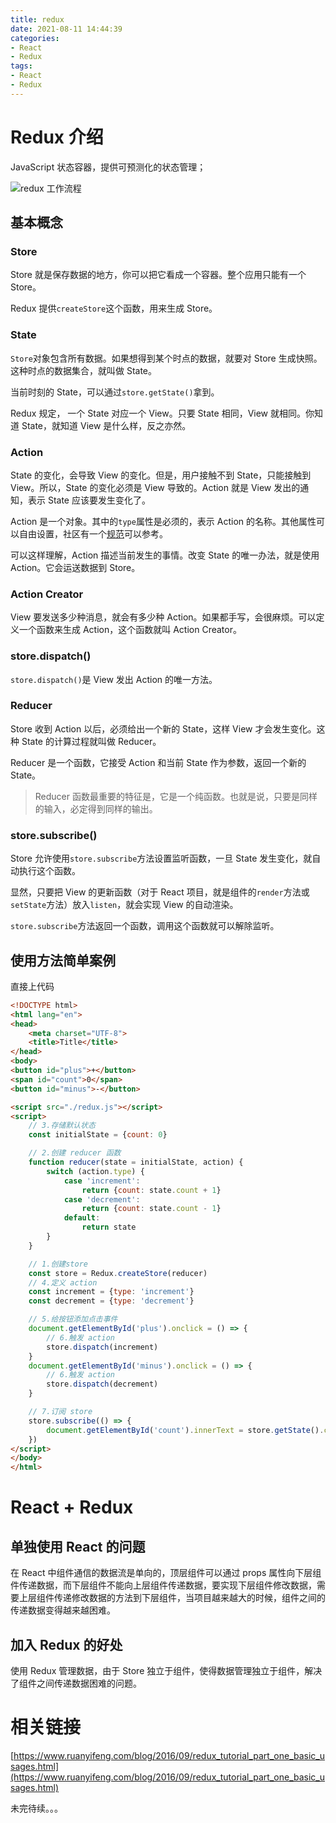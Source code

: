 ```yaml
---
title: redux
date: 2021-08-11 14:44:39
categories:
- React
- Redux
tags:
- React
- Redux
---
```


# Redux 介绍

JavaScript 状态容器，提供可预测化的状态管理；
<!--more-->
![redux 工作流程](redux-workflow.png)

## 基本概念

### Store

Store 就是保存数据的地方，你可以把它看成一个容器。整个应用只能有一个 Store。

Redux 提供`createStore`这个函数，用来生成 Store。

### State

`Store`对象包含所有数据。如果想得到某个时点的数据，就要对 Store 生成快照。这种时点的数据集合，就叫做 State。

当前时刻的 State，可以通过`store.getState()`拿到。

Redux 规定， 一个 State 对应一个 View。只要 State 相同，View 就相同。你知道 State，就知道 View 是什么样，反之亦然。

### Action

State 的变化，会导致 View 的变化。但是，用户接触不到 State，只能接触到 View。所以，State 的变化必须是 View 导致的。Action 就是 View 发出的通知，表示 State 应该要发生变化了。

Action 是一个对象。其中的`type`属性是必须的，表示 Action 的名称。其他属性可以自由设置，社区有一个[规范](https://github.com/acdlite/flux-standard-action)可以参考。

可以这样理解，Action 描述当前发生的事情。改变 State 的唯一办法，就是使用 Action。它会运送数据到 Store。

### Action Creator

View 要发送多少种消息，就会有多少种 Action。如果都手写，会很麻烦。可以定义一个函数来生成 Action，这个函数就叫 Action Creator。

### store.dispatch()

`store.dispatch()`是 View 发出 Action 的唯一方法。

### Reducer

Store 收到 Action 以后，必须给出一个新的 State，这样 View 才会发生变化。这种 State 的计算过程就叫做 Reducer。

Reducer 是一个函数，它接受 Action 和当前 State 作为参数，返回一个新的 State。

> Reducer 函数最重要的特征是，它是一个纯函数。也就是说，只要是同样的输入，必定得到同样的输出。

### store.subscribe()

Store 允许使用`store.subscribe`方法设置监听函数，一旦 State 发生变化，就自动执行这个函数。

显然，只要把 View 的更新函数（对于 React 项目，就是组件的`render`方法或`setState`方法）放入`listen`，就会实现 View 的自动渲染。

`store.subscribe`方法返回一个函数，调用这个函数就可以解除监听。

## 使用方法简单案例

直接上代码

```html
<!DOCTYPE html>
<html lang="en">
<head>
    <meta charset="UTF-8">
    <title>Title</title>
</head>
<body>
<button id="plus">+</button>
<span id="count">0</span>
<button id="minus">-</button>

<script src="./redux.js"></script>
<script>
    // 3.存储默认状态
    const initialState = {count: 0}

    // 2.创建 reducer 函数
    function reducer(state = initialState, action) {
        switch (action.type) {
            case 'increment':
                return {count: state.count + 1}
            case 'decrement':
                return {count: state.count - 1}
            default:
                return state
        }
    }

    // 1.创建store
    const store = Redux.createStore(reducer)
    // 4.定义 action
    const increment = {type: 'increment'}
    const decrement = {type: 'decrement'}

    // 5.给按钮添加点击事件
    document.getElementById('plus').onclick = () => {
        // 6.触发 action
        store.dispatch(increment)
    }
    document.getElementById('minus').onclick = () => {
        // 6.触发 action
        store.dispatch(decrement)
    }

    // 7.订阅 store
    store.subscribe(() => {
        document.getElementById('count').innerText = store.getState().count
    })
</script>
</body>
</html>
```

# React + Redux

## 单独使用 React 的问题

在 React 中组件通信的数据流是单向的，顶层组件可以通过 props 属性向下层组件传递数据，而下层组件不能向上层组件传递数据，要实现下层组件修改数据，需要上层组件传递修改数据的方法到下层组件，当项目越来越大的时候，组件之间的传递数据变得越来越困难。

## 加入 Redux 的好处

使用 Redux 管理数据，由于 Store 独立于组件，使得数据管理独立于组件，解决了组件之间传递数据困难的问题。

# 相关链接

[https://www.ruanyifeng.com/blog/2016/09/redux_tutorial_part_one_basic_usages.html](https://www.ruanyifeng.com/blog/2016/09/redux_tutorial_part_one_basic_usages.html)

未完待续。。。
